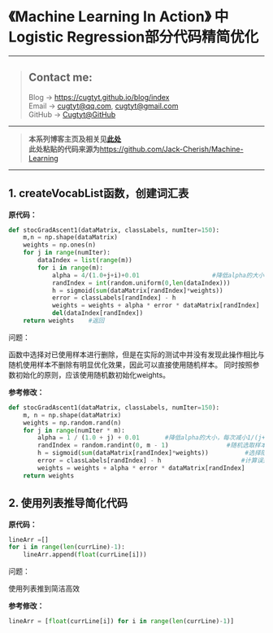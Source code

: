 # 《Machine Learning In Action》 中Logistic Regression部分代码精简优化 

---
> ## Contact me:
> Blog -> <https://cugtyt.github.io/blog/index>  
> Email -> <cugtyt@qq.com>, <cugtyt@gmail.com>  
> GitHub -> [Cugtyt@GitHub](https://github.com/Cugtyt)

---

> **本系列博客主页及相关见**[**此处**](https://github.com/Cugtyt/ml-in-action/index)  
> **此处粘贴的代码来源为**<https://github.com/Jack-Cherish/Machine-Learning>

---


## 1. createVocabList函数，创建词汇表

**原代码：**

``` python
def stocGradAscent1(dataMatrix, classLabels, numIter=150):
    m,n = np.shape(dataMatrix)                                                #返回dataMatrix的大小。m为行数,n为列数。
    weights = np.ones(n)                                                       #参数初始化
    for j in range(numIter):
        dataIndex = list(range(m))
        for i in range(m):
            alpha = 4/(1.0+j+i)+0.01                    #降低alpha的大小，每次减小1/(j+i)。
            randIndex = int(random.uniform(0,len(dataIndex)))                #随机选取样本
            h = sigmoid(sum(dataMatrix[randIndex]*weights))                    #选择随机选取的一个样本，计算h
            error = classLabels[randIndex] - h                                 #计算误差
            weights = weights + alpha * error * dataMatrix[randIndex]       #更新回归系数
            del(dataIndex[randIndex])                                         #删除已经使用的样本
    return weights    #返回
```

问题：  

函数中选择对已使用样本进行删除，但是在实际的测试中并没有发现此操作相比与随机使用样本不删除有明显优化效果，因此可以直接使用随机样本。
同时按照参数初始化的原则，应该使用随机数初始化weights。

**参考修改：**

``` python
def stocGradAscent1(dataMatrix, classLabels, numIter=150):
    m, n = np.shape(dataMatrix)
    weights = np.random.rand(n)                                                
    for j in range(numIter * m):                                           
        alpha = 1 / (1.0 + j) + 0.01       #降低alpha的大小，每次减小1/(j+i)。
        randIndex = random.randint(0, m - 1)                #随机选取样本
        h = sigmoid(sum(dataMatrix[randIndex]*weights))          #选择随机选取的一个样本，计算h
        error = classLabels[randIndex] - h                      #计算误差
        weights = weights + alpha * error * dataMatrix[randIndex]       #更新回归系数
    return weights
```

## 2. 使用列表推导简化代码

**原代码：**

``` python
lineArr =[]
for i in range(len(currLine)-1):
    lineArr.append(float(currLine[i]))
```

问题：  

使用列表推到简洁高效

**参考修改：**

``` python
lineArr = [float(currLine[i]) for i in range(len(currLine)-1)]
```